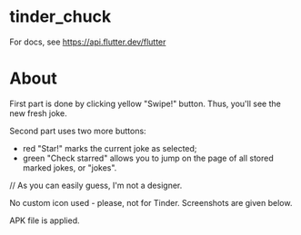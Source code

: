 # tinder_chuck
For docs, see https://api.flutter.dev/flutter

# About
First part is done by clicking yellow "Swipe!" button. Thus, you'll see the new fresh joke.

Second part uses two more buttons:
* red "Star!" marks the current joke as selected; 
* green "Check starred" allows you to jump on the page of all stored marked jokes, or "jokes".

// As you can easily guess, I'm not a designer.

No custom icon used - please, not for Tinder.
Screenshots are given below.

APK file is applied.
